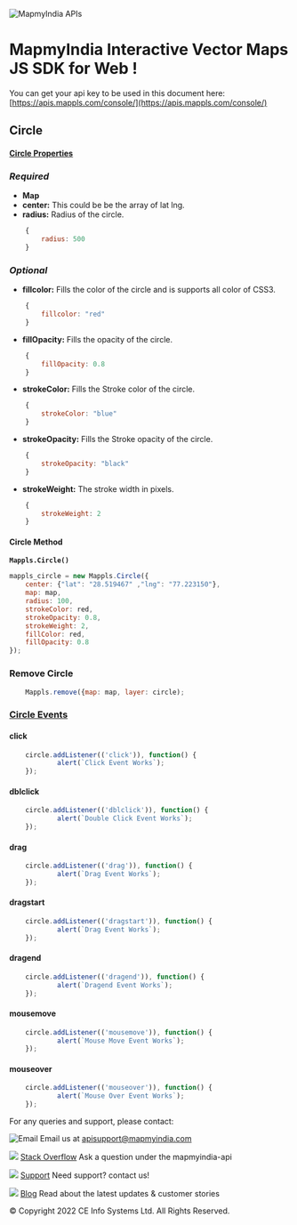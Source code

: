 ![MapmyIndia APIs](https://about.mappls.com/images/mappls-b-logo.svg)
# MapmyIndia Interactive Vector Maps JS SDK for Web !

You can get your api key to be used in this document here: [https://apis.mappls.com/console/](https://apis.mappls.com/console/)


## Circle



#### [Circle Properties](#circle-properties)

### *Required*

- **Map**
- **center:** This could be be the array of lat lng.
- **radius:** Radius of the circle.
```js
	{
		radius: 500
	}
```
 
### *Optional*

- **fillcolor:** Fills the color of the circle and is supports all color of CSS3.

```js
	{
		fillcolor: "red"
	}
```

- **fillOpacity:** Fills the opacity of the circle.

```js
	{
		fillOpacity: 0.8
	}
```

- **strokeColor:** Fills the Stroke color of the circle.

```js
	{
		strokeColor: "blue"
	}
```

- **strokeOpacity:** Fills the Stroke opacity of the circle.

```js
	{
		strokeOpacity: "black"
	}
```

- **strokeWeight:** The stroke width in pixels.

```js
	{
		strokeWeight: 2
	}
```

#### Circle Method

**`Mappls.Circle()`**

```js
mappls_circle = new Mappls.Circle({
	center: {"lat": "28.519467" ,"lng": "77.223150"},
	map: map,
	radius: 100,
	strokeColor: red,
	strokeOpacity: 0.8,
	strokeWeight: 2,
	fillColor: red,
	fillOpacity: 0.8
});
```

### Remove Circle

```js
	Mappls.remove({map: map, layer: circle);
```

### [Circle Events](#circle-events)

#### click

```js
	circle.addListener(('click')), function() {
			alert(`Click Event Works`);
	});
```

#### dblclick

```js
	circle.addListener(('dblclick')), function() {
			alert(`Double Click Event Works`);
	});
```

#### drag

```js
	circle.addListener(('drag')), function() {
			alert(`Drag Event Works`);
	});
```

#### dragstart

```js
	circle.addListener(('dragstart')), function() {
			alert(`Drag Event Works`);
	});
```

#### dragend

```js
	circle.addListener(('dragend')), function() {
			alert(`Dragend Event Works`);
	});
```

#### mousemove

```js
	circle.addListener(('mousemove')), function() {
			alert(`Mouse Move Event Works`);
	});
```

#### mouseover

```js
	circle.addListener(('mouseover')), function() {
			alert(`Mouse Over Event Works`);
	});
```


For any queries and support, please contact: 

![Email](https://cdn.mapmyindia.com/mappls_web/maps_widget_v2/images/mappls.svg?service=google_gsuite) 
Email us at [apisupport@mapmyindia.com](mailto:apisupport@mapmyindia.com)


![](https://www.mapmyindia.com/api/img/icons/stack-overflow.png)
[Stack Overflow](https://stackoverflow.com/questions/tagged/mapmyindia-api)
Ask a question under the mapmyindia-api

![](https://www.mapmyindia.com/api/img/icons/support.png)
[Support](https://www.mapmyindia.com/api/index.php#f_cont)
Need support? contact us!

![](https://www.mapmyindia.com/api/img/icons/blog.png)
[Blog](http://www.mapmyindia.com/blog/)
Read about the latest updates & customer stories


© Copyright 2022 CE Info Systems  Ltd. All Rights Reserved. 